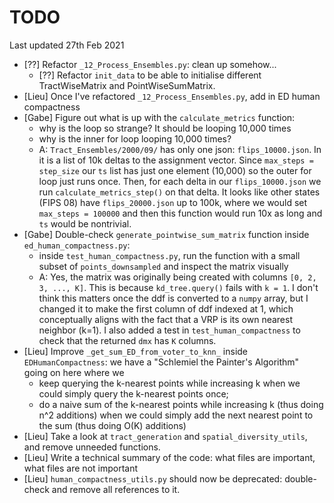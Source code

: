 # TODO

Last updated 27th Feb 2021

- [??] Refactor `_12_Process_Ensembles.py`: clean up somehow...
    - [??] Refactor `init_data` to be able to initialise different TractWiseMatrix and PointWiseSumMatrix.
- [Lieu] Once I've refactored `_12_Process_Ensembles.py`, add in ED human compactness
- [Gabe] Figure out what is up with the `calculate_metrics` function:
    - why is the loop so strange? It should be looping 10,000 times
    - why is the inner for loop looping 10,000 times?
    - A: `Tract_Ensembles/2000/09/` has only one json: `flips_10000.json`. In it is a list of 10k deltas to the assignment vector. Since `max_steps = step_size` our `ts` list has just one element (10,000) so the outer for loop just runs once. Then, for each delta in our `flips_10000.json` we run `calculate_metrics_step()` on that delta. It looks like other states (FIPS 08) have `flips_20000.json` up to 100k, where we would set `max_steps = 100000` and then this function would run 10x as long and `ts` would be nontrivial.
- [Gabe] Double-check `generate_pointwise_sum_matrix` function inside `ed_human_compactness.py`:
    - inside `test_human_compactness.py`, run the function with 
      a small subset of `points_downsampled` and inspect the matrix visually
    - A: Yes, the matrix was originally being created with columns `[0, 2, 3, ..., K]`. This is because `kd_tree.query()` fails with `k = 1`. I don't think this matters once the ddf is converted to a `numpy` array, but I changed it to make the first column of ddf indexed at 1, which conceptually aligns with the fact that a VRP is its own nearest neighbor (k=1). I also added a test in `test_human_compactness` to check that the returned `dmx` has `K` columns.
- [Lieu] Improve `_get_sum_ED_from_voter_to_knn_` inside `EDHumanCompactness`:
  we have a "Schlemiel the Painter's Algorithm" going on here where we 
    - keep querying the k-nearest points while increasing k 
      when we could simply query the k-nearest points once;
    - do a naive sum of the k-nearest points while increasing k (thus doing n^2 additions) 
      when we could simply add the next nearest point to the sum (thus doing O(K) additions)
 - [Lieu] Take a look at `tract_generation` and `spatial_diversity_utils`,
 and remove unneeded functions.
 - [Lieu] Write a technical summary of the code: what files are important,
 what files are not important
 - [Lieu] `human_compactness_utils.py` should now be deprecated: double-check
    and remove all references to it.
